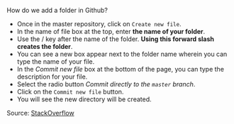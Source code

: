 How do we add a folder in Github?

- Once in the master repository, click on `Create new file`.
- In the name of file box at the top, enter **the name of your folder**.
- Use the / key after the name of the folder. **Using this forward slash creates the folder**.
- You can see a new box appear next to the folder name wherein you can type the name of your file.
- In the *Commit new file* box at the bottom of the page, you can type the description for your file.
- Select the radio button *Commit directly to the `master` branch*.
- Click on the `Commit new file` button.
- You will see the new directory will be created.

Source: [StackOverflow](https://stackoverflow.com/questions/12258399/how-do-i-create-a-folder-in-a-github-repository)
